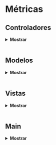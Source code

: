# Métricas

## Controladores
<details><summary><b> Mostrar </b></summary>
</br>

Métricas de la clase `BillController` de Java.

| Métrica                 | Valor                                                                                                   |
|------------------------|---------------------------------------------------------------------------------------------------------|
| Complejidad ciclomática | 1                                                                                                       |
| Número de líneas de código | 10                                                                                                 |
| Número de métodos       | 1                                                                                                       |
| Número de atributos     | 0                                                                                                       |
| Cantidad de parámetros por método | 5 (quantity1, quantity2, quantity3, quantity4, quantity5)                                           |
| Total de líneas de la clase | 10                                                                                                  |
| Nombre de cada método    | createBillList(int quantity1, int quantity2, int quantity3, int quantity4, int quantity5)              |
| Total de líneas por método | 7                                                                                                     |

</br>

Métricas de la clase `CoinController` de Java.

| Métrica                 | Valor                                                                                                   |
|------------------------|---------------------------------------------------------------------------------------------------------|
| Complejidad ciclomática | 1                                                                                                       |
| Número de líneas de código | 9                                                                                                  |
| Número de métodos       | 1                                                                                                       |
| Número de atributos     | 0                                                                                                       |
| Cantidad de parámetros por método | 3 (quantity1, quantity2, quantity3)                                                                     |
| Total de líneas de la clase | 9                                                                                                       |
| Nombre de cada método    | createCoinList(int quantity1, int quantity2, int quantity3)                                             |
| Total de líneas por método | 6                                                                                                       |

</br>

Métricas de la clase `ProductController` de Java.

| Métrica                 | Valor                                                                                                   |
|------------------------|---------------------------------------------------------------------------------------------------------|
| Complejidad ciclomática | 1                                                                                                       |
| Número de líneas de código | 9                                                                                                  |
| Número de métodos       | 1                                                                                                       |
| Número de atributos     | 0                                                                                                       |
| Cantidad de parámetros por método | 0                                                                                                       |
| Total de líneas de la clase | 9                                                                                                       |
| Nombre de cada método    | createProductList()                                                                                    |
| Total de líneas por método | 5                                                                                                       |

</details>

</br>

## Modelos

<details><summary><b> Mostrar </b></summary>

Métricas de la clase `BillModel` de Java.

| Métrica                 | Valor                                                                                                   |
|------------------------|---------------------------------------------------------------------------------------------------------|
| Complejidad ciclomática | 1                                                                                                       |
| Número de líneas de código | 3                                                                                                       |
| Número de métodos       | 1                                                                                                       |
| Número de atributos     | 2                                                                                                       |
| Cantidad de parámetros por método | 2                                                                                                       |
| Total de líneas de la clase | 3                                                                                                       |
| Nombre de cada método    | Constructor BillModel(double, int)                                                                      |
| Total de líneas por método | 1                                                                                                       |

</br>

Métricas de la clase `CoinModel` de Java.

| Métrica                 | Valor                                                                                                   |
|------------------------|---------------------------------------------------------------------------------------------------------|
| Complejidad ciclomática | 1                                                                                                       |
| Número de líneas de código | 3                                                                                                       |
| Número de métodos       | 1                                                                                                       |
| Número de atributos     | 2                                                                                                       |
| Cantidad de parámetros por método | 2                                                                                                       |
| Total de líneas de la clase | 3                                                                                                       |
| Nombre de cada método    | Constructor CoinModel(double, int)                                                                      |
| Total de líneas por método | 1                                                                                                       |

</br>

Métricas de la clase `MachineModel` de Java.

| Metrica | Cantidad |
|---------|----------|
| Atributos | 4 |
| Métodos | 7 |
| Parámetros por método | addBills: 1, addCoins: 1, addProducts: 1, showName: 0, listOfBills: 0, listOfCoins: 0, listOfProducts: 0 |
| Total de líneas de la clase | 17 |
| Total de líneas por método | addBills: 3, addCoins: 3, addProducts: 3, showName: 2, listOfBills: 2, listOfCoins: 2, listOfProducts: 2 |

### Detalle de métodos

| Método | Cantidad de líneas | Parámetros |
|--------|-------------------|------------|
| addBills(BillModel bill) | 3 | bill: BillModel |
| addCoins(CoinModel coin) | 3 | coin: CoinModel |
| addProducts(ProductModel product) | 3 | product: ProductModel |
| showName() | 2 | No recibe parámetros |
| listOfBills() | 2 | No recibe parámetros |
| listOfCoins() | 2 | No recibe parámetros |
| listOfProducts() | 2 | No recibe parámetros |

</br>

Métricas de la clase `MaintenanceModel` de Java.

**Atributos:**

| Atributo | Tipo | Descripción |
|----------|------|-------------|
| name | String | Nombre de la tarea de mantenimiento |
| type | String | Tipo de tarea de mantenimiento (preventivo, correctivo, predictivo) |

**Métodos:**

| Método | Parámetros | Valor de retorno | Descripción |
|--------|------------|-----------------|-------------|
| MaintenanceModel() | String name, String type | N/A | Constructor que crea una nueva instancia de `MaintenanceModel` con los atributos `name` y `type` especificados |

</br>

Métricas de la clase `MoneyModel` de Java.

| Métricas      | Cantidad |
| ----------- | ----------- |
| Atributos      | 2       |
| Métodos   | 3        |
| Parámetros por método | 1 (updatePrice), 1 (updateQuantity), 2 (constructor) |
| Líneas de código de la clase | 8 |
| Líneas de código del método updatePrice | 2 |
| Líneas de código del método updateQuantity | 2 |
| Líneas de código del constructor | 4 |

| Nombre del método | Parámetros | Líneas de código |
| ----------- | ----------- | ----------- |
| MoneyModel | double value, int quantity | 2 |
| updatePrice   | double value        | 1 |
| updateQuantity | int quantity       | 1 |

</br>

Métricas de la clase `ProductModel` de Java.

| Métrica | Valor |
|---------|-------|
| Atributos | 3 |
| Métodos | 3 |
| Total de parámetros por método | 1 |
| Total de líneas de la clase | 8 |
| Total de líneas por método | 3 |
| Nombre de los métodos | `updatePrice`, `updateName`, `updateQuantity` |

</br>

Métricas de la clase `PurchaseModel` de Java.

| Métricas        | Cantidad |
|-----------------|----------|
| Atributos        | 1        |
| Métodos         | 4         |
| Total de líneas | 49       |
| Parámetros por método: |          |
| purchase(MachineModel machine)       | 1 (machine) |
| calculateChange(double amountReceived, double amountProduct, MachineModel machine) | 3 (amountReceived, amountProduct, machine) |
| showProductSelection(List<ProductModel> products) | 1 (products) |
| selectProduct(List<ProductModel> products) | 1 (products) |
| Total de líneas de cada método: |          |
| purchase(MachineModel machine)        | 26       |
| calculateChange(double amountReceived, double amountProduct, MachineModel machine) | 13       |
| showProductSelection(List<ProductModel> products) | 10       |
| selectProduct(List<ProductModel> products) | 4        |

| Nombre del método | Cantidad de líneas | Parámetros |
|-------------------|--------------------|--------------|
| purchase(MachineModel machine) | 26 | MachineModel machine |
| calculateChange(double amountReceived, double amountProduct, MachineModel machine) | 13 | double amountReceived, double amountProduct, MachineModel machine |
| showProductSelection(List<ProductModel> products) | 10 | List<ProductModel> products |
| selectProduct(List<ProductModel> products) | 4 | List<ProductModel> products |

</details>

</br>

## Vistas

<details><summary><b> Mostrar </b></summary>

Métricas de la clase `MachineView` de Java.

| Métrica                   | Valor       |
|---------------------------|-------------|
| Cantidad de atributos      | 1           |
| Cantidad de métodos       | 2           |
| Total de líneas de la clase | 33         |
| Cantidad de parámetros por método | 1     |
| Total de líneas del método `printMachineName` | 8 |
| Total de líneas del método `machineSelection` | 19 |
| Nombre del método         | printMachineName |
| Nombre del método         | machineSelection |

</br>

Métricas de la clase `ProductView` de Java.

| Métrica                 | Valor                           |
|------------------------|---------------------------------|
| Número de métodos       | 1                               |
| Número de atributos     | 0                               |
| Total de líneas         | 16                              |
| Parámetros por método   | 1                               |
| Total de líneas por método | 13                           |
| Nombre de cada método   | printProducts(List<MachineModel> machines) |

</br>

Métricas de la clase `PurchaseView` de Java.

| Métricas                   | PurchaseView              |
|--------------------------|---------------------------|
| Cantidad de métodos       | 3                         |
| Cantidad de atributos     | 1 (input)                 |
| Cantidad de líneas de código | 38                      |
| Cantidad de parámetros por método |                          |
|   purchaseMenu            | 1 (List<MachineModel> machines) |
|   generateChangeMessage   | 3 (double amount, List<BillModel> bills, List<CoinModel> coins) |
|   printTicket             | 2 (ProductModel product, String messageChange) |
| Cantidad de líneas por método |                              |
|   purchaseMenu            | 16                           |
|   generateChangeMessage   | 22                           |
|   printTicket             | 9                            |
| Nombre de cada método     | purchaseMenu, generateChangeMessage, printTicket |

</details>

</br>

## Main

<details><summary><b> Mostrar </b></summary>

| Métrica           | Cantidad |
|-------------------|----------|
| Atributos         | 0        |
| Métodos           | 1        |
| Total de líneas   | 23       |
| Parámetros por método | 1 (en el método main) |
| Líneas por método | 23 (en el método main) |
| Nombre del método | main     |

</details>

</br>

